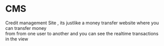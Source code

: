 # CMS
Credit management Site , its justlike a money transfer website where you can transfer money <br>from from one user to another and you can see the realtime transactions<br> in the view 
